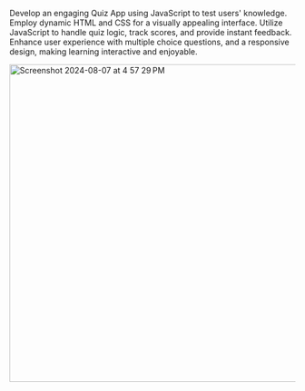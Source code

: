 Develop an engaging Quiz App using JavaScript to test users' knowledge. Employ dynamic HTML and CSS for a visually appealing interface. Utilize JavaScript to handle quiz logic, track scores, and provide instant feedback. Enhance user experience with multiple choice questions, and a responsive design, making learning interactive and enjoyable.

<img width="560" alt="Screenshot 2024-08-07 at 4 57 29 PM" src="https://github.com/user-attachments/assets/58c55937-cf62-497a-9ef7-e674a741288e">
